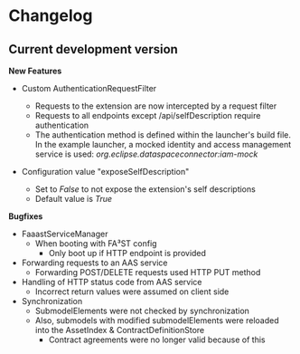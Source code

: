 # Changelog

## Current development version 

**New Features**

* Custom AuthenticationRequestFilter
    * Requests to the extension are now intercepted by a request filter
    * Requests to all endpoints except /api/selfDescription require authentication
    * The authentication method is defined within the launcher's build file. In the example launcher, a mocked identity and access management service is used: _org.eclipse.dataspaceconnector:iam-mock_

* Configuration value "exposeSelfDescription"
    * Set to _False_ to not expose the extension's self descriptions
    * Default value is _True_

**Bugfixes**

* FaaastServiceManager
    * When booting with FA³ST config
        * Only boot up if HTTP endpoint is provided
* Forwarding requests to an AAS service
    * Forwarding POST/DELETE requests used HTTP PUT method
* Handling of HTTP status code from AAS service
    * Incorrect return values were assumed on client side
* Synchronization
    * SubmodelElements were not checked by synchronization
    * Also, submodels with modified submodelElements were reloaded into the AssetIndex & ContractDefinitionStore
        * Contract agreements were no longer valid because of this